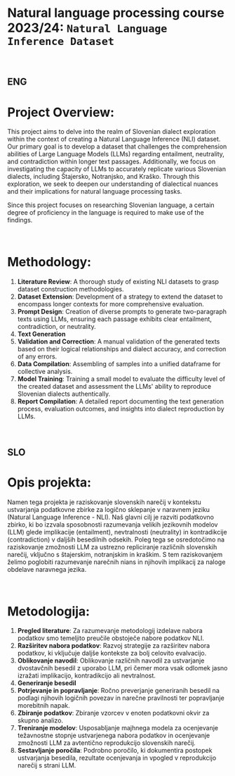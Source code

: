# Natural language processing course 2023/24: `Natural Language Inference Dataset`

&nbsp;  
## ENG

# Project Overview:

This project aims to delve into the realm of Slovenian dialect exploration within the context of creating a Natural Language Inference (NLI) dataset. Our primary goal is to develop a dataset that challenges the comprehension abilities of Large Language Models (LLMs) regarding entailment, neutrality, and contradiction within longer text passages. Additionally, we focus on investigating the capacity of LLMs to accurately replicate various Slovenian dialects, including Štajersko, Notranjsko, and Kraško. Through this exploration, we seek to deepen our understanding of dialectical nuances and their implications for natural language processing tasks.

Since this project focuses on researching Slovenian language, a certain degree of proficiency in the language is required to make use of the findings.

&nbsp;  

# Methodology:

1.	**Literature Review**: A thorough study of existing NLI datasets to grasp dataset construction methodologies.
2.	**Dataset Extension**: Development of a strategy to extend the dataset to encompass longer contexts for more comprehensive evaluation.
3.	**Prompt Design**: Creation of diverse prompts to generate two-paragraph texts using LLMs, ensuring each passage exhibits clear entailment, contradiction, or neutrality.
4.	**Text Generation**
5.	**Validation and Correction**: A manual validation of the generated texts based on their logical relationships and dialect accuracy, and correction of any errors.
6.	**Data Compilation**: Assembling of samples into a unified dataframe for collective analysis.
7.	**Model Training**: Training a small model to evaluate the difficulty level of the created dataset and assessment the LLMs' ability to reproduce Slovenian dialects authentically.
8.	**Report Compilation**: A detailed report documenting the text generation process, evaluation outcomes, and insights into dialect reproduction by LLMs.

&nbsp;  
## SLO

# Opis projekta:

Namen tega projekta je raziskovanje slovenskih narečij v kontekstu ustvarjanja podatkovne zbirke za logično sklepanje v naravnem jeziku (Natural Language Inference - NLI). Naš glavni cilj je razviti podatkovno zbirko, ki bo izzvala sposobnosti razumevanja velikih jezikovnih modelov (LLM) glede implikacije (entailment), nevtralnosti (neutrality) in kontradikcije (contradiction) v daljših besedilnih odsekih. Poleg tega se osredotočimo na raziskovanje zmožnosti LLM za ustrezno repliciranje različnih slovenskih narečij, vključno s štajerskim, notranjskim in kraškim. S tem raziskovanjem želimo poglobiti razumevanje narečnih nians in njihovih implikacij za naloge obdelave naravnega jezika.

&nbsp;  

# Metodologija:

1.	**Pregled literature**: Za razumevanje metodologij izdelave nabora podatkov smo temeljito preučile obstoječe nabore podatkov NLI.
2.	**Razširitev nabora podatkov**: Razvoj strategije za razširitev nabora podatkov, ki vključuje daljše kontekste za bolj celovito evalvacijo.
3.	**Oblikovanje navodil**: Oblikovanje različnih navodil za ustvarjanje dvostavčnih besedil z uporabo LLM, pri čemer mora vsak odlomek jasno izražati implikacijo, kontradikcijo ali nevtralnost.
4.	**Generiranje besedil**
5.	**Potrjevanje in popravljanje**: Ročno preverjanje generiranih besedil na podlagi njihovih logičnih povezav in narečne pravilnosti ter popravljanje morebitnih napak.
6.	**Zbiranje podatkov**: Zbiranje vzorcev v enoten podatkovni okvir za skupno analizo.
7.	**Treniranje modelov**: Usposabljanje majhnega modela za ocenjevanje težavnostne stopnje ustvarjenega nabora podatkov in ocenjevanje zmožnosti LLM za avtentično reprodukcijo slovenskih narečij.
8.	**Sestavljanje poročila**: Podrobno poročilo, ki dokumentira postopek ustvarjanja besedila, rezultate ocenjevanja in vpogled v reprodukcijo narečij s strani LLM.
